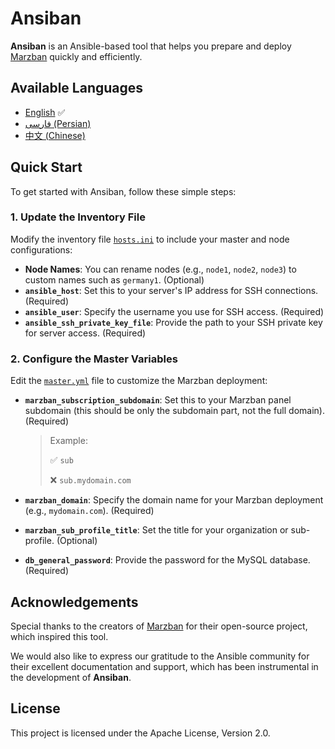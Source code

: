 # Ansiban

**Ansiban** is an Ansible-based tool that helps you prepare and deploy [Marzban](https://github.com/Gozargah/Marzban) quickly and efficiently.

## Available Languages

- [English](https://github.com/mohrezfadaei/ansiban) ✅
- [فارسی (Persian)](README.fa.md)
- [中文 (Chinese)](README.ch.md)

## Quick Start

To get started with Ansiban, follow these simple steps:

### 1. Update the Inventory File

Modify the inventory file [`hosts.ini`](inventory/hosts.ini) to include your master and node configurations:

- **Node Names**: You can rename nodes (e.g., `node1`, `node2`, `node3`) to custom names such as `germany1`. (Optional)
- **`ansible_host`**: Set this to your server's IP address for SSH connections. (Required)
- **`ansible_user`**: Specify the username you use for SSH access. (Required)
- **`ansible_ssh_private_key_file`**: Provide the path to your SSH private key for server access. (Required)

### 2. Configure the Master Variables

Edit the [`master.yml`](group_vars/master.yml) file to customize the Marzban deployment:

- **`marzban_subscription_subdomain`**: Set this to your Marzban panel subdomain (this should be only the subdomain part, not the full domain). (Required)

    > Example:
    >
    > ✅ `sub`
    >
    > ❌ `sub.mydomain.com`

- **`marzban_domain`**: Specify the domain name for your Marzban deployment (e.g., `mydomain.com`). (Required)
- **`marzban_sub_profile_title`**: Set the title for your organization or sub-profile. (Optional)
- **`db_general_password`**: Provide the password for the MySQL database. (Required)

## Acknowledgements

Special thanks to the creators of [Marzban](https://github.com/Gozargah/Marzban) for their open-source project, which inspired this tool.

We would also like to express our gratitude to the Ansible community for their excellent documentation and support, which has been instrumental in the development of **Ansiban**.

## License

This project is licensed under the Apache License, Version 2.0.
